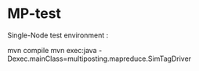 MP-test
=======

Single-Node test environment :

mvn compile
mvn exec:java -Dexec.mainClass=multiposting.mapreduce.SimTagDriver
